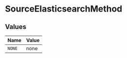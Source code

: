 # SourceElasticsearchMethod


## Values

| Name   | Value  |
| ------ | ------ |
| `NONE` | none   |